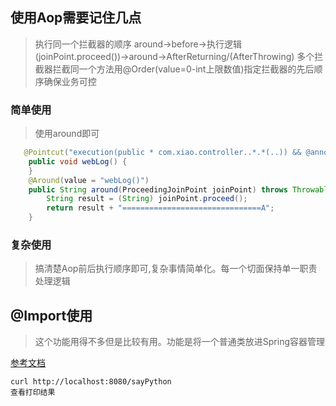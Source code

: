 ## 使用Aop需要记住几点
> 执行同一个拦截器的顺序 around->before->执行逻辑(joinPoint.proceed())->around->AfterReturning/(AfterThrowing)
> 多个拦截器拦截同一个方法用@Order(value=0-int上限数值)指定拦截器的先后顺序确保业务可控

### 简单使用
> 使用around即可
```java
   @Pointcut("execution(public * com.xiao.controller..*.*(..)) && @annotation(AopMethod)  ")
    public void webLog() {
    }
    @Around(value = "webLog()")
    public String around(ProceedingJoinPoint joinPoint) throws Throwable {
        String result = (String) joinPoint.proceed();
        return result + "===============================A";
    }
```
### 复杂使用 

> 搞清楚Aop前后执行顺序即可,复杂事情简单化。每一个切面保持单一职责处理逻辑


## @Import使用

> 这个功能用得不多但是比较有用。功能是将一个普通类放进Spring容器管理

[参考文档](https://blog.51cto.com/4247649/2118354)

```
curl http://localhost:8080/sayPython 
查看打印结果
```







